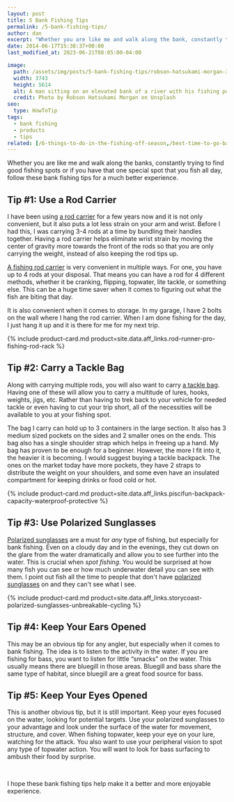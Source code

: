```yaml
---
layout: post
title: 5 Bank Fishing Tips
permalink: /5-bank-fishing-tips/
author: dan
excerpt: "Whether you are like me and walk along the bank, constantly trying to find good spots, or if you have that one spot that you fish all day, follow these bank fishing tips to make your experience much better."
date: 2014-06-17T15:38:37+00:00
last_modified_at: 2023-06-21T08:05:00-04:00

image:
  path: /assets/img/posts/5-bank-fishing-tips/robson-hatsukami-morgan-335701-unsplash.jpg
  width: 3743
  height: 5614
  alt: A man sitting on an elevated bank of a river with his fishing pole out in front of him
  credit: Photo by Robson Hatsukami Morgan on Unsplash
seo:
  type: HowToTip
tags:
  - bank fishing
  - products
  - tips
related: [/6-things-to-do-in-the-fishing-off-season,/best-time-to-go-bass-fishing,/6-tips-for-exploring-fishing-spots/,]
---
```

Whether you are like me and walk along the banks, constantly trying to find good fishing spots or if you have that one special spot that you fish all day, follow these bank fishing tips for a much better experience.

## Tip #1: Use a Rod Carrier

I have been using <a href="{{ site.data.aff_links.rod-runner-pro-fishing-rod-rack.text-link }}" target="_blank">a rod carrier</a> for a few years now and it is not only convenient, but it also puts a lot less strain on your arm and wrist. Before I had this, I was carrying 3-4 rods at a time by bundling their handles together. Having a rod carrier helps eliminate wrist strain by moving the center of gravity more towards the front of the rods so that you are only carrying the weight, instead of also keeping the rod tips up.

<a href="{{ site.data.aff_links.rod-runner-pro-fishing-rod-rack.text-link }}" target="_blank">A fishing rod carrier</a> is very convenient in multiple ways. For one, you have up to 4 rods at your disposal. That means you can have a rod for 4 different methods, whether it be cranking, flipping, topwater, lite tackle, or something else. This can be a huge time saver when it comes to figuring out what the fish are biting that day.

It is also convenient when it comes to storage. In my garage, I have 2 bolts on the wall where I hang the rod carrier. When I am done fishing for the day, I just hang it up and it is there for me for my next trip.

{% include product-card.md product=site.data.aff_links.rod-runner-pro-fishing-rod-rack %}

## Tip #2: Carry a Tackle Bag

Along with carrying multiple rods, you will also want to carry <a href="{{ site.data.aff_links.piscifun-backpack-capacity-waterproof-protective.text-link }}" target="_blank">a tackle bag</a>. Having one of these will allow you to carry a multitude of lures, hooks, weights, jigs, etc. Rather than having to trek back to your vehicle for needed tackle or even having to cut your trip short, all of the necessities will be available to you at your fishing spot.

The bag I carry can hold up to 3 containers in the large section. It also has 3 medium sized pockets on the sides and 2 smaller ones on the ends. This bag also has a single shoulder strap which helps in freeing up a hand. My bag has proven to be enough for a beginner. However, the more I fit into it, the heavier it is becoming. I would suggest buying a tackle backpack. The ones on the market today have more pockets, they have 2 straps to distribute the weight on your shoulders, and some even have an insulated compartment for keeping drinks or food cold or hot.

{% include product-card.md product=site.data.aff_links.piscifun-backpack-capacity-waterproof-protective %}

## Tip #3: Use Polarized Sunglasses

<a href="{{ site.data.aff_links.storycoast-polarized-sunglasses-unbreakable-cycling.text-link }}" target="_blank">Polarized sunglasses</a> are a must for _any_ type of fishing, but especially for bank fishing. Even on a cloudy day and in the evenings, they cut down on the glare from the water dramatically and allow you to see further into the water. This is crucial when _spot fishing_. You would be surprised at how many fish you can see or how much underwater detail you can see with them. I point out fish all the time to people that don't have <a href="{{ site.data.aff_links.storycoast-polarized-sunglasses-unbreakable-cycling.text-link }}" target="_blank">polarized sunglasses</a> on and they can't see what I see.

{% include product-card.md product=site.data.aff_links.storycoast-polarized-sunglasses-unbreakable-cycling %}

## Tip #4: Keep Your Ears Opened

This may be an obvious tip for any angler, but especially when it comes to bank fishing. The idea is to listen to the activity in the water. If you are fishing for bass, you want to listen for little &#8220;smacks&#8221; on the water. This usually means there are bluegill in those areas. Bluegill and bass share the same type of habitat, since bluegill are a great food source for bass.

## Tip #5: Keep Your Eyes Opened

This is another obvious tip, but it is still important. Keep your eyes focused on the water, looking for potential targets. Use your polarized sunglasses to your advantage and look under the surface of the water for movement, structure, and cover. When fishing topwater, keep your eye on your lure, watching for the attack. You also want to use your peripheral vision to spot any type of topwater action. You will want to look for bass surfacing to ambush their food by surprise.

&nbsp;

I hope these bank fishing tips help make it a better and more enjoyable experience.
